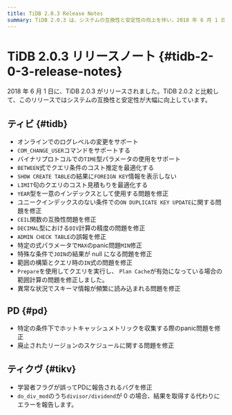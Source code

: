 ```yaml
---
title: TiDB 2.0.3 Release Notes
summary: TiDB 2.0.3 は、システムの互換性と安定性の向上を伴い、2018 年 6 月 1 日にリリースされました。これには、TiDB、PD、および TiKV のさまざまな修正と最適化が含まれています。主なハイライトとしては、オンラインでのログ レベルの変更のサポート、一意のインデックスと `ON DUPLICATE KEY UPDATE` の問題の修正、および特定の状況でのpanicの問題への対処などがあります。
---
```


# TiDB 2.0.3 リリースノート {#tidb-2-0-3-release-notes}

2018 年 6 月 1 日に、TiDB 2.0.3 がリリースされました。TiDB 2.0.2 と比較して、このリリースではシステムの互換性と安定性が大幅に向上しています。

## ティビ {#tidb}

-   オンラインでのログレベルの変更をサポート
-   `COM_CHANGE_USER`コマンドをサポートする
-   バイナリプロトコルでの`TIME`型パラメータの使用をサポート
-   `BETWEEN`式でクエリ条件のコスト推定を最適化する
-   `SHOW CREATE TABLE`の結果に`FOREIGN KEY`情報を表示しない
-   `LIMIT`句のクエリのコスト見積もりを最適化する
-   `YEAR`型を一意のインデックスとして使用する問題を修正
-   ユニークインデックスのない条件での`ON DUPLICATE KEY UPDATE`に関する問題を修正
-   `CEIL`関数の互換性問題を修正
-   `DECIMAL`型における`DIV`計算の精度の問題を修正
-   `ADMIN CHECK TABLE`の誤報を修正
-   特定の式パラメータで`MAX`のpanic問題`MIN`修正
-   特殊な条件で`JOIN`の結果が null になる問題を修正
-   範囲の構築とクエリ時の`IN`式の問題を修正
-   `Prepare`を使用してクエリを実行し、 `Plan Cache`が有効になっている場合の範囲計算の問題を修正しました。
-   異常な状況でスキーマ情報が頻繁に読み込まれる問題を修正

## PD {#pd}

-   特定の条件下でホットキャッシュメトリックを収集する際のpanic問題を修正
-   廃止されたリージョンのスケジュールに関する問題を修正

## ティクヴ {#tikv}

-   学習者フラグが誤ってPDに報告されるバグを修正
-   `do_div_mod`のうち`divisor/dividend`が 0 の場合、結果を取得する代わりにエラーを報告します。
